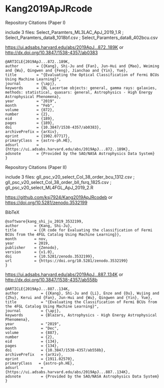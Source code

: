 # Kang2019ApJRcode

Repository Citations (Paper I)

include 3 files: Select_Paramters_ML3LAC_ApJ_2019_1.R ; Select_Paramters_data8_1018bf.csv ; Select_Paramters_data8_402bcu.csv

https://ui.adsabs.harvard.edu/abs/2019ApJ...872..189K  or  http://dx.doi.org/10.3847/1538-4357/ab0383

       
       
    @ARTICLE{2019ApJ...872..189K, 
    author        = {{Kang}, Shi-Ju and {Fan}, Jun-Hui and {Mao}, Weiming and {Wu}, Qingwen and {Feng}, Jianchao and {Yin}, Yue},  
    title         = "{Evaluating the Optical Classification of Fermi BCUs Using Machine Learning}", 
    journal       = {\apj},
    keywords      = {BL Lacertae objects: general, gamma rays: galaxies, methods: statistical, quasars: general, Astrophysics - High Energy Astrophysical Phenomena},
    year          = "2019",
    month         = "Feb",
    volume        = {872},
    number        = {2},
    eid           = {189},
    pages         = {189},
    doi           = {10.3847/1538-4357/ab0383},
    archivePrefix = {arXiv},
    eprint        = {1902.07717},
    primaryClass  = {astro-ph.HE},
    adsurl        = {https://ui.adsabs.harvard.edu/abs/2019ApJ...872..189K},
    adsnote       = {Provided by the SAO/NASA Astrophysics Data System}
    }
       
       
Repository Citations (Paper II)

include 3 files: gll_psc_v20_select_Col_38_order_bcu_1312.csv ; gll_psc_v20_select_Col_38_order_bll_fsrq_1825.csv ; gll_psc_v20_select_ML4FGL_ApJ_2019_2.R

https://github.com/ksj7924/Kang2019ApJRcodeb or https://doi.org/10.5281/zenodo.3532199 
     
BibTeX

    @software{kang_shi_ju_2019_3532199,
    author       = {Kang, Shi-Ju},
    title        = {{R code for Evaluating the classification of Fermi BCUs from the 4FGL Catalog Using Machine Learning}},
    month        = nov,
    year         = 2019,
    publisher    = {Zenodo},
    version      = {v1.0},
    doi          = {10.5281/zenodo.3532199},
    url          = {https://doi.org/10.5281/zenodo.3532199}
    }


https://ui.adsabs.harvard.edu/abs/2019ApJ...887..134K or  http://dx.doi.org/10.3847/1538-4357/ab558b


    @ARTICLE{2019ApJ...887..134K,
    author          = {{Kang}, Shi-Ju and {Li}, Enze and {Ou}, Wujing and {Zhu}, Kerui and {Fan}, Jun-Hui and {Wu}, Qingwen and {Yin}, Yue},
    title           = "{Evaluating the Classification of Fermi BCUs from the 4FGL Catalog Using Machine Learning}",
    journal         = {\apj},
    keywords        = {Blazars, Astrophysics - High Energy Astrophysical Phenomena},
    year            = "2019",
    month           = "Dec",
    volume          = {887},
    number          = {2},
    eid             = {134},
    pages           = {134},
    doi             = {10.3847/1538-4357/ab558b},
    archivePrefix   = {arXiv},
    eprint          = {1911.02570},
    primaryClass   = {astro-ph.HE},
    adsurl          = {https://ui.adsabs.harvard.edu/abs/2019ApJ...887..134K},
    adsnote         = {Provided by the SAO/NASA Astrophysics Data System}
    }





